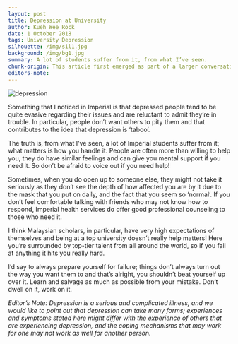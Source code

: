 ```yaml
---
layout: post
title: Depression at University
author: Kueh Wee Rock
date: 1 October 2018
tags: University Depression 
silhouette: /img/sil1.jpg
background: /img/bg1.jpg
summary: A lot of students suffer from it, from what I’ve seen. 
chunk-origin: This article first emerged as part of a larger conversation we had with Kueh Wee Rock. Read the full interview [here] ( )!
editors-note: 
---
```


![depression](kualistories.github.io/img/Depression.jpg)

Something that I noticed in Imperial is that depressed people tend to be quite evasive regarding their issues and are reluctant to admit they’re in trouble. In particular, people don’t want others to pity them and that contributes to the idea that depression is ‘taboo’. 

The truth is, from what I’ve seen, a lot of Imperial students suffer from it; what matters is how you handle it. People are often more than willing to help you, they do have similar feelings and can give you mental support if you need it. So don’t be afraid to voice out if you need help! 

Sometimes, when you do open up to someone else, they might not take it seriously as they don’t see the depth of how affected you are by it due to the mask that you put on daily, and the fact that you seem so ‘normal’. If you don’t feel comfortable talking with friends who may not know how to respond, Imperial health services do offer good professional counseling to those who need it.

I think Malaysian scholars, in particular, have very high expectations of themselves and being at a top university doesn’t really help matters! Here you’re surrounded by top-tier talent from all around the world, so if you fail at anything it hits you really hard. 

I’d say to always prepare yourself for failure; things don’t always turn out the way you want them to and that’s alright, you shouldn’t beat yourself up over it. Learn and salvage as much as possible from your mistake. Don’t dwell on it, work on it. 

*Editor’s Note: Depression is a serious and complicated illness, and we would like to point out that depression can take many forms; experiences and symptoms stated here might differ with the experience of others that are experiencing depression, and the coping mechanisms that may work for one may not work as well for another person.*
